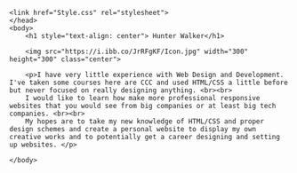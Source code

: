 <html>
<head>
    <meta charset="utf-8">
    <title>A Website on GitHub </title>
    <meta name="author" content="">
    <meta name="description" content="">
    <meta name="viewport" content="width=device-width, initial-scale1">
    
    <link href="Style.css" rel="stylesheet">
    </head>
    <body>
        <h1 style="text-align: center"> Hunter Walker</h1>
       
        <img src="https://i.ibb.co/JrRFgKF/Icon.jpg" width="300" height="300" class="center">

        <p>I have very little experience with Web Design and Development. I've taken some courses here are CCC and used HTML/CSS a little before but never focused on really designing anything. <br><br>
        I would like to learn how make more professional responsive websites that you would see from big companies or at least big tech companies. <br><br>
        My hopes are to take my new knowledge of HTML/CSS and proper design schemes and create a personal website to display my own creative works and to potentially get a career designing and setting up websites. </p>
        
    </body>
</html>

